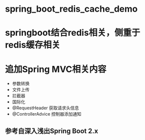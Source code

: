 # spring_boot_redis_cache_demo
# springboot结合redis相关，侧重于redis缓存相关
# 追加Spring MVC相关内容

- 参数转换
- 文件上传
- 拦截器
- 国际化
- @RequestHeader 获取请求头信息
- @ControllerAdvice 控制器添加通知

## 参考自深入浅出Spring Boot 2.x
